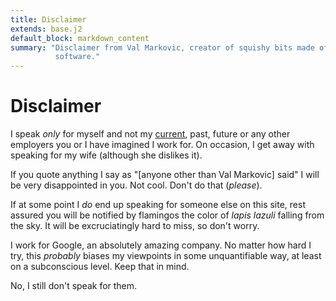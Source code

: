 ```yaml
---
title: Disclaimer
extends: base.j2
default_block: markdown_content
summary: "Disclaimer from Val Markovic, creator of squishy bits made of
          software."
---
```


Disclaimer
==========

I speak _only_ for myself and not my [current](//www.google.com), past,
future or any other employers you or I have imagined I work for. On occasion, I
get away with speaking for my wife (although she dislikes it).

If you quote anything I say as "[anyone other than Val Markovic] said" I will be
very disappointed in you. Not cool. Don't do that (_please_).

If at some point I _do_ end up speaking for someone else on this site, rest
assured you will be notified by flamingos the color of _lapis lazuli_
falling from the sky. It will be excruciatingly hard to miss, so don't worry.

I work for Google, an absolutely amazing company. No matter how hard I try, this
_probably_ biases my viewpoints in some unquantifiable way, at least on a
subconscious level. Keep that in mind.

No, I still don't speak for them.
